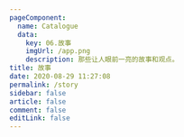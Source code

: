 ```yaml
---
pageComponent: 
  name: Catalogue
  data: 
    key: 06.故事
    imgUrl: /app.png
    description: 那些让人眼前一亮的故事和观点。
title: 故事
date: 2020-08-29 11:27:08
permalink: /story
sidebar: false
article: false
comment: false
editLink: false
---
```

